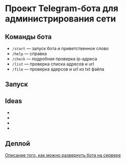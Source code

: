# Проект Telegram-бота для администрирования сети
## Команды бота
- `/start` — запуск бота и приветственное слово
- `/help` — справка
- `/check` — подробная проверка ip-адреса
- `/list` — проверка списка адресов и url
- `/file` — проверка адерсов и url из txt файла

## Запуск


## Ideas

-
-
-
-

## Деплой

[Описание того, как можно развернуть бота на сервере](DEPLOY.md)

